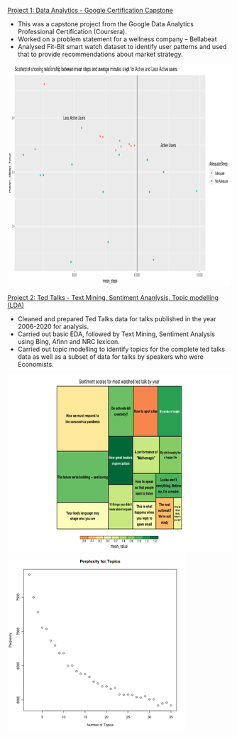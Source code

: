 [Project 1: Data Analytics - Google Certification Capstone](https://www.kaggle.com/sakshisabnani/google-data-analytics-capstone-bellabeat/notebook)
- This was a capstone project from the Google Data Analytics Professional Certification (Coursera). 
- Worked on a problem statement for a wellness company – Bellabeat
- Analysed Fit-Bit smart watch dataset to identify user patterns and used that to provide recommendations about market strategy.

<img src="/images/google4.png" width="700" height="500">


[Project 2: Ted Talks - Text Mining, Sentiment Ananlysis, Topic modelling (LDA)](https://www.kaggle.com/sakshisabnani/ted-talks-text-mining-sentiment-analysis-lda)

- Cleaned and prepared Ted Talks data for talks published in the year 2006-2020 for analysis.
- Carried out basic EDA, followed by Text Mining, Sentiment Analysis using Bing, Afinn and NRC lexicon.
- Carried out topic modelling to identify topics for the complete ted talks data as well as a subset of data for talks by speakers who were Economists.
<p float="left">
  <img src="/images/treemap.png" width="550" height="400"/>
  <img src="/images/text1.png" width="400"/> 
</p>

